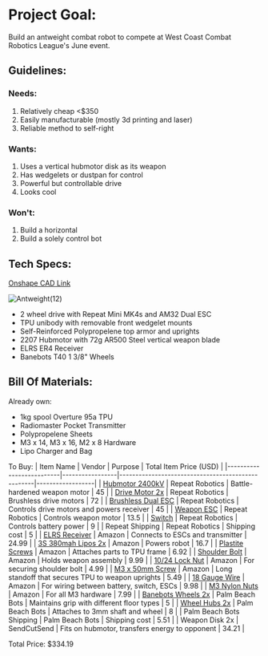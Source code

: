 # Project Goal: 
Build an antweight combat robot to compete at West Coast Combat Robotics League's June event.

## Guidelines:
### Needs:
1. Relatively cheap <$350
2. Easily manufacturable (mostly 3d printing and laser)
3. Reliable method to self-right
### Wants:
1. Uses a vertical hubmotor disk as its weapon
2. Has wedgelets or dustpan for control
3. Powerful but controllable drive
4. Looks cool
### Won't:
1. Build a horizontal
2. Build a solely control bot

## Tech Specs:
[Onshape CAD Link
](https://cad.onshape.com/documents/dd9d760db0866a69a53f5c46/w/7b208606f6e5a852ce80d39e/e/787d01d4a12d8608f456e6b7)

![Antweight(12)](https://github.com/user-attachments/assets/08d30025-db18-448d-91aa-2013ae4078a7)

- 2 wheel drive with Repeat Mini MK4s and AM32 Dual ESC
- TPU unibody with removable front wedgelet mounts
- Self-Reinforced Polypropelene top armor and uprights
- 2207 Hubmotor with 72g AR500 Steel vertical weapon blade
- ELRS ER4 Receiver
- Banebots T40 1 3/8" Wheels

## Bill Of Materials:

Already own:
- 1kg spool Overture 95a TPU
- Radiomaster Pocket Transmitter
- Polypropelene Sheets
- M3 x 14, M3 x 16, M2 x 8 Hardware
- Lipo Charger and Bag

To Buy:
| Item Name                | Vendor          | Purpose                                           | Total Item Price (USD) |
|--------------------------|-----------------|---------------------------------------------------|------------------|
| [Hubmotor 2400kV](https://repeat-robotics.com/buy/2207-battle-ready-hubmotor/)          | Repeat Robotics | Battle-hardened weapon motor                      |               45 |
| [Drive Motor 2x](https://repeat-robotics.com/buy/mini-mk4/)           | Repeat Robotics | Brushless drive motors                            |               72 |
| [Brushless Dual ESC](https://repeat-robotics.com/buy/repeat-am32-dual-brushless-drive-esc/)       | Repeat Robotics | Controls drive motors and powers receiver         |               45 |
| [Weapon ESC](https://repeat-robotics.com/buy/readytosky-35a-blheli_s-ant-weapon-esc/)               | Repeat Robotics | Controls weapon motor                             |             13.5 |
| [Switch](https://repeat-robotics.com/buy/fingertech-switch/)                   | Repeat Robotics | Controls battery power                            |                9 |
| Repeat Shipping          | Repeat Robotics | Shipping cost                                     |                5 |
| [ELRS Receiver](https://www.amazon.com/Speedybee-RadioMaster-ER4-ELRS-Receiver/dp/B0CBP2YNF2/)            | Amazon          | Connects to ESCs and transmitter                  |            24.99 |
| [3S 380mah Lipos 2x](https://www.amazon.com/CODDAR-Battery-Connector-Toothpick-CD3S38060HV/dp/B09P7T71K5)       | Amazon          | Powers robot                                      |             16.7 |
| [Plastite Screws](https://www.amazon.com/Stainless-Rolling-Plastic-Passivated-Phillips/dp/B00GDYB61Y?)          | Amazon          | Attaches parts to TPU frame                       |             6.92 |
| [Shoulder Bolt](https://www.amazon.com/uxcell-Hexagon-Socket-Shoulder-Screws/dp/B09L51L2FV?)            | Amazon          | Holds weapon assembly                             |             9.99 |
| [10/24 Lock Nut](https://www.amazon.com/uxcell-Stainless-Self-Locking-Industrial-Construction/dp/B0DZH5T3GM?)           | Amazon          | For securing shoulder bolt                        |             4.99 |
| [M3 x 50mm Screw](https://www.amazon.com/uxcell-Stainless-Phillips-Machine-Combine/dp/B0F1NQNB8V?)          | Amazon          | Long standoff that secures TPU to weapon uprights |             5.49 |
| [18 Gauge Wire](https://www.amazon.com/BNTECHGO-Silicone-Flexible-Resistant-Insulation/dp/B01AAX64WO?th=1)          | Amazon          | For wiring between battery, switch, ESCs |             9.98 |
| [M3 Nylon Nuts](https://www.amazon.com/Nylon-Insert-Stainless-Steel-Locknut/dp/B0865NLJNN?th=1)            | Amazon          | For all M3 hardware                               |             7.99 |
| [Banebots Wheels 2x](https://palmbeachbots.com/products/banebots-t40-wheel-1-3-8-x-0-4-1-2-hex-mount-50a-black-blue?pr_prod_strat=jac&pr_rec_id=5c0ce2751&pr_rec_pid=7363783721142&pr_ref_pid=7363773235382&pr_seq=uniform)       | Palm Beach Bots | Maintains grip with different floor types         |                5 |
| [Wheel Hubs 2x](https://palmbeachbots.com/products/banebots-t40-hub-3mm-shaft-1-wide)            | Palm Beach Bots | Attaches to 3mm shaft and wheel                   |                8 |
| Palm Beach Bots Shipping | Palm Beach Bots | Shipping cost                                     |             5.51 |
| Weapon Disk 2x           | SendCutSend     | Fits on hubmotor, transfers energy to opponent    |            34.21 |

Total Price: $334.19
